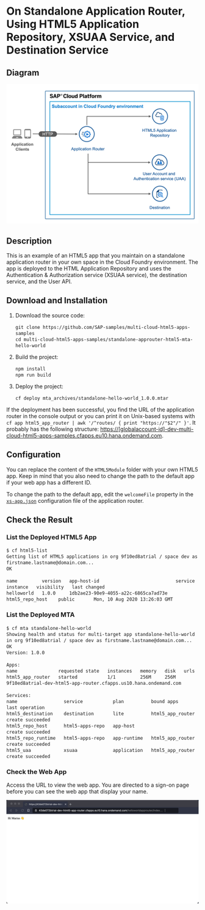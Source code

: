 # On Standalone Application Router, Using HTML5 Application Repository, XSUAA Service, and Destination Service 

## Diagram

![diagram](diagram.png)

## Description
This is an example of an HTML5 app that you maintain on a standalone application router in your own space in the Cloud Foundry environment. The app is deployed to the HTML Application Repository and uses the Authentication & Authorization service (XSUAA service), the destination service, and the User API.


## Download and Installation
1. Download the source code:
    ```
    git clone https://github.com/SAP-samples/multi-cloud-html5-apps-samples
    cd multi-cloud-html5-apps-samples/standalone-approuter-html5-mta-hello-world
    ```
2. Build the project:
    ```
    npm install
    npm run build
    ```
3. Deploy the project:
    ```
    cf deploy mta_archives/standalone-hello-world_1.0.0.mtar
    ```

If the deployment has been successful, you find the URL of the application router in the console output or you can print it on Unix-based systems with `cf app html5_app_router | awk '/^routes/ { print "https://"$2"/" }'`. It probably has the following structure: <https://[globalaccount-id]-dev-multi-cloud-html5-apps-samples.cfapps.eu10.hana.ondemand.com>.


## Configuration

You can replace the content of the `HTML5Module` folder with your own HTML5 app. Keep in mind that you also need to change the path to the default app if your web app has a different ID.

To change the path to the default app, edit the `welcomeFile` property in the [`xs-app.json`](router/xs-app.json) configuration file of the application router.

## Check the Result

### List the Deployed HTML5 App

```
$ cf html5-list                                     
Getting list of HTML5 applications in org 9f10ed8atrial / space dev as firstname.lastname@domain.com...
OK

name         version   app-host-id                            service instance   visibility   last changed   
helloworld   1.0.0     1db2ae23-90e9-4055-a22c-6865ca7ad73e   html5_repo_host    public       Mon, 10 Aug 2020 13:26:03 GMT   
```

### List the Deployed MTA

```
$ cf mta standalone-hello-world
Showing health and status for multi-target app standalone-hello-world in org 9f10ed8atrial / space dev as firstname.lastname@domain.com...
OK
Version: 1.0.0

Apps:
name               requested state   instances   memory   disk   urls   
html5_app_router   started           1/1         256M     256M   9f10ed8atrial-dev-html5-app-router.cfapps.us10.hana.ondemand.com   

Services:
name                 service           plan          bound apps         last operation   
html5_destination    destination       lite          html5_app_router   create succeeded   
html5_repo_host      html5-apps-repo   app-host                         create succeeded   
html5_repo_runtime   html5-apps-repo   app-runtime   html5_app_router   create succeeded   
html5_uaa            xsuaa             application   html5_app_router   create succeeded   
```

### Check the Web App

Access the URL to view the web app. You are directed to a sign-on page before you can see the web app that display your name.

![webapp](result.png)